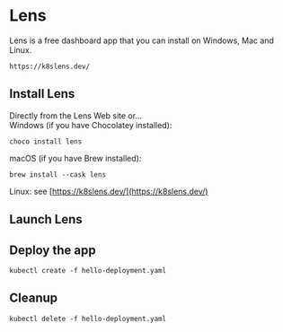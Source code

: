 # Lens

Lens is a free dashboard app that you can install on Windows, Mac and Linux.

```
https://k8slens.dev/
```

## Install Lens

Directly from the Lens Web site or...  
Windows (if you have Chocolatey installed):
```
choco install lens
```

macOS (if you have Brew installed):
```
brew install --cask lens
```

Linux: see [https://k8slens.dev/](https://k8slens.dev/)

## Launch Lens

## Deploy the app

```
kubectl create -f hello-deployment.yaml
```

## Cleanup

```
kubectl delete -f hello-deployment.yaml
```

